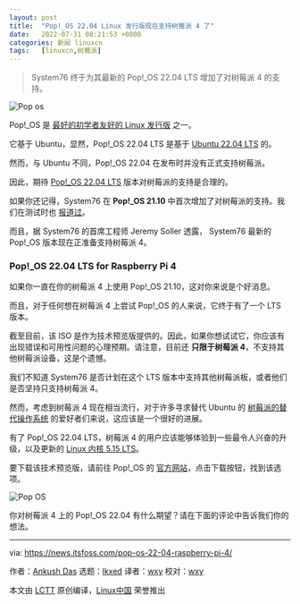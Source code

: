 ```yaml
---
layout: post
title:	"Pop!_OS 22.04 Linux 发行版现在支持树莓派 4 了"
date:	2022-07-31 08:21:53 +0800 
categories:	新闻 linuxcn 
tags:	[linuxcn,树莓派]
---
```




> 
> System76 终于为其最新的 Pop!\_OS 22.04 LTS 增加了对树莓派 4 的支持。
> 
> 
> 


![Pop os](/Asserts/Images//attachment/album/202207/31/082153jgeo87wcn869w6cc.jpg)


Pop!\_OS 是 [最好的初学者友好的 Linux 发行版](https://itsfoss.com/best-linux-beginners/) 之一。


它基于 Ubuntu，显然，Pop!\_OS 22.04 LTS 是基于 [Ubuntu 22.04 LTS](https://news.itsfoss.com/ubuntu-22-04-release/) 的。


然而，与 Ubuntu 不同，Pop!\_OS 22.04 在发布时并没有正式支持树莓派。


因此，期待 [Pop!\_OS 22.04 LTS](https://news.itsfoss.com/pop-os-22-04-release/) 版本对树莓派的支持是合理的。


如果你还记得，System76 在 **Pop!\_OS 21.10** 中首次增加了对树莓派的支持。我们在测试时也 [报道过](https://news.itsfoss.com/pop-os-raspberry-pi-coming-soon/)。


而且，据 System76 的首席工程师 Jeremy Soller 透露， System76 最新的 Pop!\_OS 版本现在正准备支持树莓派 4。


### Pop!\_OS 22.04 LTS for Raspberry Pi 4


如果你一直在你的树莓派 4 上使用 Pop!\_OS 21.10，这对你来说是个好消息。


而且，对于任何想在树莓派 4 上尝试 Pop!\_OS 的人来说，它终于有了一个 LTS 版本。


截至目前，该 ISO 是作为技术预览版提供的。因此，如果你想试试它，你应该有出现错误和可用性问题的心理预期。请注意，目前还 **只限于树莓派 4**，不支持其他树莓派设备，这是个遗憾。


我们不知道 System76 是否计划在这个 LTS 版本中支持其他树莓派板，或者他们是否坚持只支持树莓派 4。


然而，考虑到树莓派 4 现在相当流行，对于许多寻求替代 Ubuntu 的 [树莓派的替代操作系统](https://itsfoss.com/raspberry-pi-os/) 的爱好者们来说，这应该是一个很好的进展。


有了 Pop!\_OS 22.04 LTS，树莓派 4 的用户应该能够体验到一些最令人兴奋的升级，以及更新的 [Linux 内核 5.15 LTS](https://news.itsfoss.com/linux-kernel-5-15-release/)。


要下载该技术预览版，请前往 Pop!\_OS 的 [官方网站](https://pop.system76.com/)，点击下载按钮，找到该选项。


![Pop OS](/Asserts/Images//attachment/album/202207/31/082154ajec7j73iqd7d976.png)


你对树莓派 4 上的 Pop!\_OS 22.04 有什么期望？请在下面的评论中告诉我们你的想法。




---


via: <https://news.itsfoss.com/pop-os-22-04-raspberry-pi-4/>


作者：[Ankush Das](https://news.itsfoss.com/author/ankush/) 选题：[lkxed](https://github.com/lkxed) 译者：[wxy](https://github.com/wxy) 校对：[wxy](https://github.com/wxy)


本文由 [LCTT](https://github.com/LCTT/TranslateProject) 原创编译，[Linux中国](https://linux.cn/) 荣誉推出
